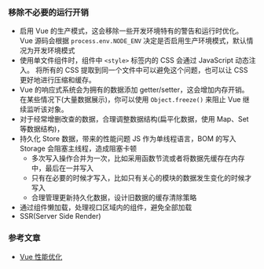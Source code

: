 ### 移除不必要的运行开销

- 启用 Vue 的生产模式，这会移除一些开发环境特有的警告和运行时优化。
  Vue 源码会根据 `process.env.NODE_ENV` 决定是否启用生产环境模式，默认情况为开发环境模式
- 使用单文件组件时，组件中 `<style>` 标签内的 CSS 会通过 JavaScript 动态注入。
  将所有的 CSS 提取到同一个文件中可以避免这个问题，也可以让 CSS 更好地进行压缩和缓存。
- Vue 的响应式系统会为拥有的数据添加 getter/setter，这会增加内存开销。
  在某些情况下(大量数据展示)，你可以使用 `Object.freeze()` 来阻止 Vue 继续监听该对象。
- 对于经常增删改查的数据，合理调整数据结构(扁平化数据，使用 Map、Set 等数据结构)，
- 持久化 Store 数据，带来的性能问题
  JS 作为单线程语言，BOM 的写入 Storage 会阻塞主线程，造成阻塞卡顿
  - 多次写入操作合并为一次，比如采用函数节流或者将数据先缓存在内存中，最后在一并写入
  - 只有在必要的时候才写入，比如只有关心的模块的数据发生变化的时候才写入
  - 合理管理更新持久化数据，设计旧数据的缓存清除策略
- 通过组件懒加载，处理视口区域内的组件，避免全部加载
- SSR(Server Side Render)

### 参考文章

- [Vue 性能优化](https://juejin.cn/post/6844903677262561293)
